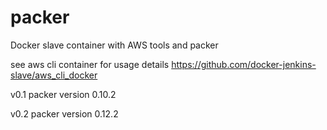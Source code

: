 # packer
Docker slave container with AWS tools and packer

see aws cli container for usage details
https://github.com/docker-jenkins-slave/aws_cli_docker

v0.1
packer version 0.10.2

v0.2
packer version 0.12.2

